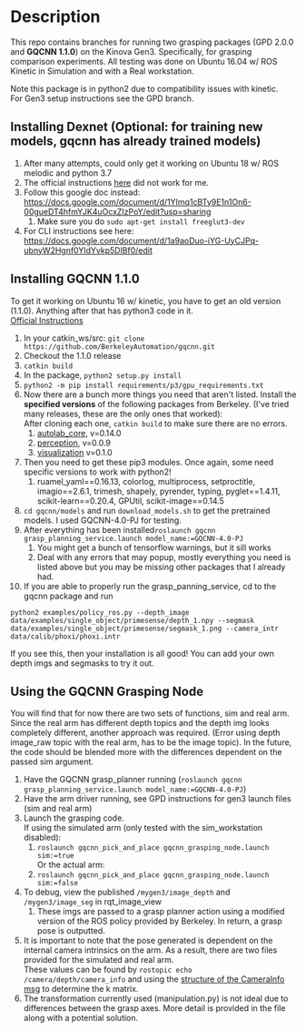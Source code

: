 # Description
This repo contains branches for running two grasping packages (GPD 2.0.0 and **GQCNN 1.1.0**) on the Kinova Gen3. Specifically, for grasping comparison experiments.
All testing was done on Ubuntu 16.04 w/ ROS Kinetic in Simulation and with a Real workstation. 

Note this package is in python2 due to compatibility issues with kinetic.  
For Gen3 setup instructions see the GPD branch.

## Installing Dexnet (Optional: for training new models, gqcnn has already trained models)
1. After many attempts, could only get it working on Ubuntu 18 w/ ROS melodic and python 3.7
1. The official instructions [here](https://berkeleyautomation.github.io/dex-net/install/install.html) did not work for me.
1. Follow this google doc instead: https://docs.google.com/document/d/1YImq1cBTy9E1n1On6-00gueDT4hfmYJK4uOcxZIzPoY/edit?usp=sharing
   1. Make sure you do `sudo apt-get install freeglut3-dev`
1. For CLI instructions see here: https://docs.google.com/document/d/1a9aoDuo-iYG-UyCJPq-ubnyW2Hgnf0YIdYvkp5DlBf0/edit

## Installing GQCNN 1.1.0
To get it working on Ubuntu 16 w/ kinetic, you have to get an old version (1.1.0). Anything after that has python3 code in it.  
[Official Instructions](https://berkeleyautomation.github.io/gqcnn/install/install.html#ros-installation)
1. In your catkin_ws/src: `git clone https://github.com/BerkeleyAutomation/gqcnn.git`
1. Checkout the 1.1.0 release
1. `catkin build`
1. In the package, `python2 setup.py install`
1. `python2 -m pip install requirements/p3/gpu_requirements.txt`
1. Now there are a bunch more things you need that aren't listed. Install the **specified versions** of the following packages from Berkeley. (I've tried many releases, these are the only ones that worked):  
    After cloning each one, `catkin build` to make sure there are no errors.  
   1. [autolab_core](https://github.com/BerkeleyAutomation/autolab_core), v=0.14.0
   1. [perception](https://github.com/BerkeleyAutomation/perception), v=0.0.9  
   1. [visualization](https://github.com/BerkeleyAutomation/visualization) v=0.1.0
1. Then you need to get these pip3 modules. Once again, some need specific versions to work with python2!
    1. ruamel_yaml==0.16.13, colorlog, multiprocess, setproctitle, imagio==2.6.1, trimesh, shapely, pyrender, typing, pyglet==1.4.11, scikit-learn==0.20.4, GPUtil, scikit-image==0.14.5
1. `cd gqcnn/models` and run `download_models.sh` to get the pretrained models. I used GQCNN-4.0-PJ for testing.
1. After everything has been installed`roslaunch gqcnn grasp_planning_service.launch model_name:=GQCNN-4.0-PJ`
    1. You might get a bunch of tensorflow warnings, but it sill works
    1. Deal with any errors that may popup, mostly everything you need is listed above but you may be missing other packages that I already had. 
 1. If you are able to properly run the grasp_panning_service, cd to the gqcnn package and run  
 ```
 python2 examples/policy_ros.py --depth_image data/examples/single_object/primesense/depth_1.npy --segmask data/examples/single_object/primesense/segmask_1.png --camera_intr data/calib/phoxi/phoxi.intr
 ```  
  If you see this, then your installation is all good! You can add your own depth imgs and segmasks to try it out.
  
 ## Using the GQCNN Grasping Node
 You will find that for now there are two sets of functions, sim and real arm. Since the real arm has different depth topics and the depth img looks completely different,
 another approach was required. (Error using depth image_raw topic with the real arm, has to be the image topic). In the future, the code should be blended more with the differences dependent on the passed sim argument.

 1. Have the GQCNN grasp_planner running (`roslaunch gqcnn grasp_planning_service.launch model_name:=GQCNN-4.0-PJ`)
 1. Have the arm driver running, see GPD instructions for gen3 launch files (sim and real arm)
 1. Launch the grasping code.  
    If using the simulated arm (only tested with the sim_workstation disabled):
    1. `roslaunch gqcnn_pick_and_place gqcnn_grasping_node.launch sim:=true`  
    Or the actual arm:
    1. `roslaunch gqcnn_pick_and_place gqcnn_grasping_node.launch sim:=false`  
 1. To debug, view the published `/mygen3/image_depth` and `/mygen3/image_seg` in rqt_image_view
    1. These imgs are passed to a grasp planner action using a modified version of the ROS policy provided by Berkeley. In return, a grasp pose is outputted. 
 1. It is important to note that the pose generated is dependent on the internal camera intrinsics on the arm. As a result, there are two files provided for the simulated and real arm.  
    These values can be found by `rostopic echo /camera/depth/camera_info` and using the [structure of the CameraInfo msg](http://docs.ros.org/en/melodic/api/sensor_msgs/html/msg/CameraInfo.html) to determine the k matrix.
 1. The transformation currently used (manipulation.py) is not ideal due to differences between the grasp axes. More detail is provided in the file along with a potential solution.
 
